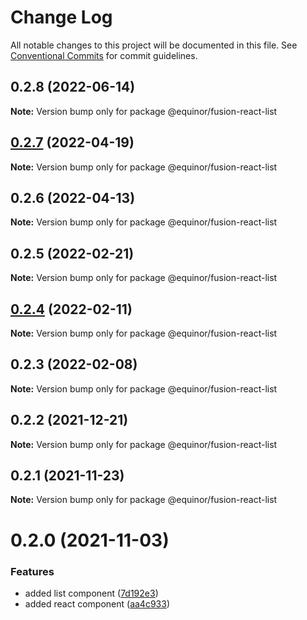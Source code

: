 # Change Log

All notable changes to this project will be documented in this file.
See [Conventional Commits](https://conventionalcommits.org) for commit guidelines.

## 0.2.8 (2022-06-14)

**Note:** Version bump only for package @equinor/fusion-react-list





## [0.2.7](https://github.com/equinor/fusion-react-components/compare/@equinor/fusion-react-list@0.2.6...@equinor/fusion-react-list@0.2.7) (2022-04-19)

**Note:** Version bump only for package @equinor/fusion-react-list





## 0.2.6 (2022-04-13)

**Note:** Version bump only for package @equinor/fusion-react-list





## 0.2.5 (2022-02-21)

**Note:** Version bump only for package @equinor/fusion-react-list





## [0.2.4](https://github.com/equinor/fusion-react-components/compare/@equinor/fusion-react-list@0.2.3...@equinor/fusion-react-list@0.2.4) (2022-02-11)

**Note:** Version bump only for package @equinor/fusion-react-list





## 0.2.3 (2022-02-08)

**Note:** Version bump only for package @equinor/fusion-react-list





## 0.2.2 (2021-12-21)

**Note:** Version bump only for package @equinor/fusion-react-list





## 0.2.1 (2021-11-23)

**Note:** Version bump only for package @equinor/fusion-react-list





# 0.2.0 (2021-11-03)


### Features

* added list component ([7d192e3](https://github.com/equinor/fusion-react-components/commit/7d192e3fff4f28f0b2c1310d4480f20ffc60f458))
* added react component ([aa4c933](https://github.com/equinor/fusion-react-components/commit/aa4c933a6c4fc68095f46f89cb3f4b7d15a127bd))
